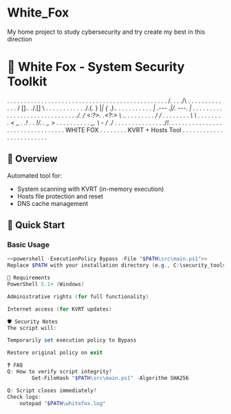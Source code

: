 # White_Fox
My home project to study cybersecurity and try create my best in this direction 

# 🦊 White Fox - System Security Toolkit

. . . . . . . . . . . . . . . . . . . .
. . . . . . . . . . . . . . . . . . . .
. . . . . . . /\. . . ./\ . . . . . . .
. . . . . . / [].\. ./.[] \ . . . . . .
. . . . . ./.{. } |_| { .}.\. . . . . .
. . . . . | .--- .\|/. ---. | . . . . .
. . . . . . . . . . . . . . . . . . . .
. . . . ./. / <:?>. .<?:> \ .\. . . . .
. . . . / / . . . . . . . . \ \ . . . .
. . . . < _ . .\! . . !/. . _ > . . . .
. . . . . . \_. \ _-_ / ._/ . . . . . .
. . . . . . . . ./_!_\. . . . . . . . .
. . . . . . . . . . . . . . . . . . . .
. . . .       WHITE FOX         . . . .
. . . .    KVRT + Hosts Tool    . . . .
. . . . . . . . . . . . . . . . . . . .

## 📌 Overview
Automated tool for:
- System scanning with KVRT (in-memory execution)
- Hosts file protection and reset
- DNS cache management

## 🚀 Quick Start

### Basic Usage
```powershell
<<powershell -ExecutionPolicy Bypass -File "$PATH\src\main.ps1">>
Replace $PATH with your installation directory (e.g., C:\security_tools\white_fox)

🔧 Requirements
PowerShell 5.1+ (Windows)

Administrative rights (for full functionality)

Internet access (for KVRT updates)

🛡️ Security Notes
The script will:

Temporarily set execution policy to Bypass

Restore original policy on exit

❓ FAQ
Q: How to verify script integrity?
        Get-FileHash "$PATH\src\main.ps1" -Algorithm SHA256

Q: Script closes immediately?
Check logs:
    notepad "$PATH\whitefox.log"